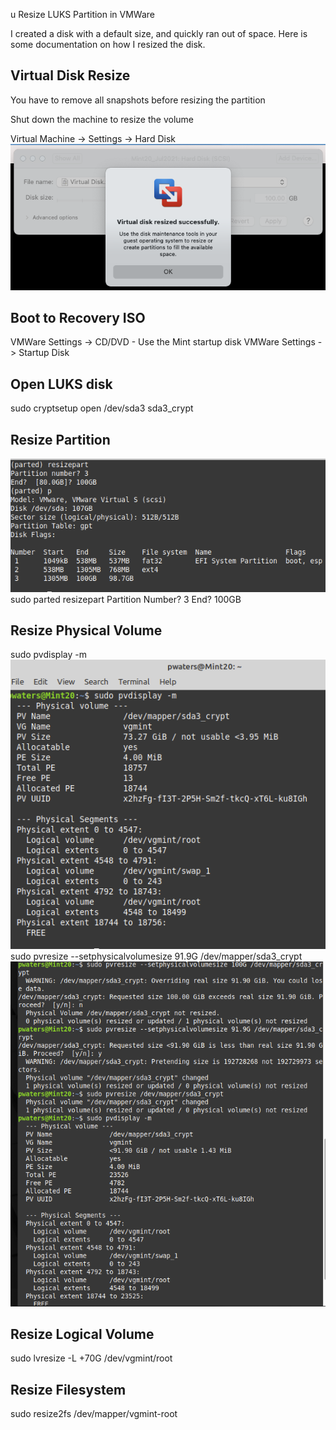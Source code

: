 u Resize LUKS Partition in VMWare

I created a disk with a default size, and quickly ran out of space. Here is some documentation on how I resized the disk.

## Virtual Disk Resize

You have to remove all snapshots before resizing the partition

Shut down the machine to resize the volume

Virtual Machine -> Settings -> Hard Disk
![](./VMWareResize.png)

## Boot to Recovery ISO

VMWare Settings -> CD/DVD - Use the Mint startup disk
VMWare Settings -> Startup Disk

## Open LUKS disk
sudo cryptsetup open /dev/sda3 sda3_crypt

## Resize Partition
![](./resizepart.png)
sudo parted 
resizepart
Partition Number? 3
End? 100GB


## Resize Physical Volume
sudo pvdisplay -m
![](./pvdisplay.png)
sudo pvresize --setphysicalvolumesize 91.9G /dev/mapper/sda3_crypt 
![](./pv100.png)


## Resize Logical Volume
sudo lvresize -L +70G /dev/vgmint/root 

## Resize Filesystem
sudo resize2fs /dev/mapper/vgmint-root

